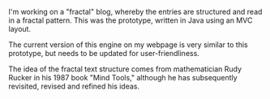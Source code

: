 I'm working on a "fractal" blog, whereby the entries are structured and read in a fractal pattern. This was the prototype, written in Java using an MVC layout.

The current version of this engine on my webpage is very similar to this prototype, but needs to be updated for user-friendliness.

The idea of the fractal text structure comes from mathematician Rudy Rucker in his 1987 book "Mind Tools," although he has subsequently revisited, revised and refined his ideas.
